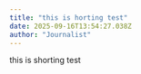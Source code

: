 ```yaml
---
title: "this is horting test"
date: 2025-09-16T13:54:27.038Z
author: "Journalist"
---
```


this is shorting test

